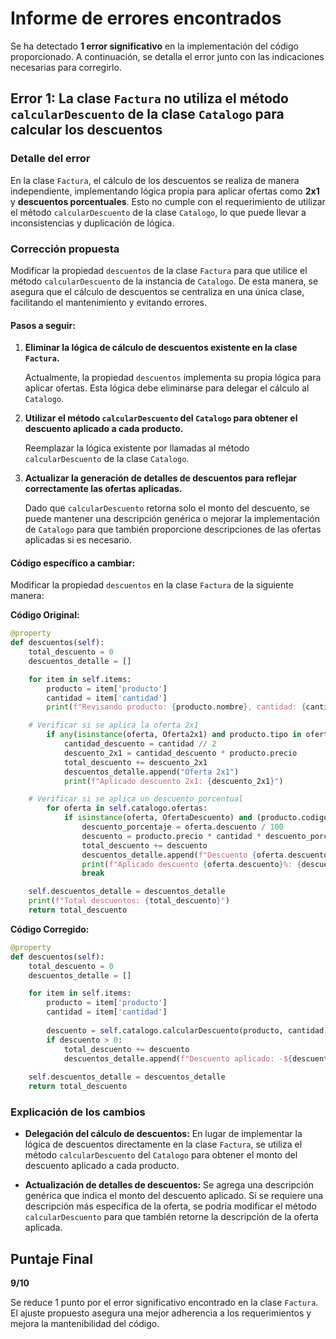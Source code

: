 # Informe de errores encontrados

Se ha detectado **1 error significativo** en la implementación del código proporcionado. A continuación, se detalla el error junto con las indicaciones necesarias para corregirlo.

## Error 1: La clase `Factura` no utiliza el método `calcularDescuento` de la clase `Catalogo` para calcular los descuentos

### Detalle del error

En la clase `Factura`, el cálculo de los descuentos se realiza de manera independiente, implementando lógica propia para aplicar ofertas como **2x1** y **descuentos porcentuales**. Esto no cumple con el requerimiento de utilizar el método `calcularDescuento` de la clase `Catalogo`, lo que puede llevar a inconsistencias y duplicación de lógica.

### Corrección propuesta

Modificar la propiedad `descuentos` de la clase `Factura` para que utilice el método `calcularDescuento` de la instancia de `Catalogo`. De esta manera, se asegura que el cálculo de descuentos se centraliza en una única clase, facilitando el mantenimiento y evitando errores.

#### Pasos a seguir:

1. **Eliminar la lógica de cálculo de descuentos existente en la clase `Factura`.**

   Actualmente, la propiedad `descuentos` implementa su propia lógica para aplicar ofertas. Esta lógica debe eliminarse para delegar el cálculo al `Catalogo`.

2. **Utilizar el método `calcularDescuento` del `Catalogo` para obtener el descuento aplicado a cada producto.**

   Reemplazar la lógica existente por llamadas al método `calcularDescuento` de la clase `Catalogo`.

3. **Actualizar la generación de detalles de descuentos para reflejar correctamente las ofertas aplicadas.**

   Dado que `calcularDescuento` retorna solo el monto del descuento, se puede mantener una descripción genérica o mejorar la implementación de `Catalogo` para que también proporcione descripciones de las ofertas aplicadas si es necesario.

#### Código específico a cambiar:

Modificar la propiedad `descuentos` en la clase `Factura` de la siguiente manera:

**Código Original:**

```python
@property
def descuentos(self):
    total_descuento = 0
    descuentos_detalle = []

    for item in self.items:
        producto = item['producto']
        cantidad = item['cantidad']
        print(f"Revisando producto: {producto.nombre}, cantidad: {cantidad}")

    # Verificar si se aplica la oferta 2x1
        if any(isinstance(oferta, Oferta2x1) and producto.tipo in oferta.tipos for oferta in self.catalogo.ofertas):
            cantidad_descuento = cantidad // 2
            descuento_2x1 = cantidad_descuento * producto.precio
            total_descuento += descuento_2x1
            descuentos_detalle.append("Oferta 2x1")
            print(f"Aplicado descuento 2x1: {descuento_2x1}")

    # Verificar si se aplica un descuento porcentual
        for oferta in self.catalogo.ofertas:
            if isinstance(oferta, OfertaDescuento) and (producto.codigo in oferta.codigos or producto.tipo in oferta.tipos):
                descuento_porcentaje = oferta.descuento / 100
                descuento = producto.precio * cantidad * descuento_porcentaje
                total_descuento += descuento
                descuentos_detalle.append(f"Descuento {oferta.descuento}%")
                print(f"Aplicado descuento {oferta.descuento}%: {descuento}")
                break

    self.descuentos_detalle = descuentos_detalle
    print(f"Total descuentos: {total_descuento}")
    return total_descuento
```

**Código Corregido:**

```python
@property
def descuentos(self):
    total_descuento = 0
    descuentos_detalle = []

    for item in self.items:
        producto = item['producto']
        cantidad = item['cantidad']
        
        descuento = self.catalogo.calcularDescuento(producto, cantidad)
        if descuento > 0:
            total_descuento += descuento
            descuentos_detalle.append(f"Descuento aplicado: -${descuento:.2f}")
    
    self.descuentos_detalle = descuentos_detalle
    return total_descuento
```

### Explicación de los cambios

- **Delegación del cálculo de descuentos:** En lugar de implementar la lógica de descuentos directamente en la clase `Factura`, se utiliza el método `calcularDescuento` del `Catalogo` para obtener el monto del descuento aplicado a cada producto.
  
- **Actualización de detalles de descuentos:** Se agrega una descripción genérica que indica el monto del descuento aplicado. Si se requiere una descripción más específica de la oferta, se podría modificar el método `calcularDescuento` para que también retorne la descripción de la oferta aplicada.

## Puntaje Final

**9/10**

Se reduce 1 punto por el error significativo encontrado en la clase `Factura`. El ajuste propuesto asegura una mejor adherencia a los requerimientos y mejora la mantenibilidad del código.